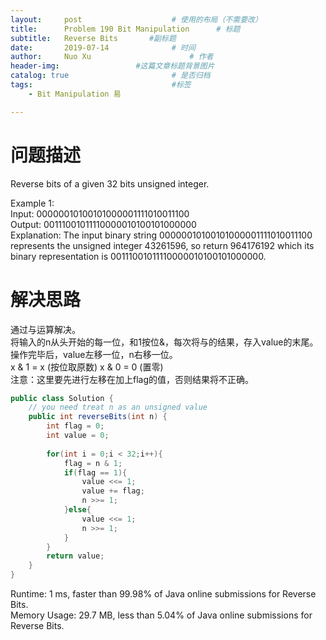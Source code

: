 ```yaml
---
layout:     post   				    # 使用的布局（不需要改）
title:      Problem 190 Bit Manipulation      # 标题 
subtitle:   Reverse Bits       #副标题
date:       2019-07-14				# 时间
author:     Nuo Xu 						# 作者
header-img:              	#这篇文章标题背景图片
catalog: true 						# 是否归档
tags:								#标签
    - Bit Manipulation 易

---
```

# 问题描述
Reverse bits of a given 32 bits unsigned integer.

Example 1:  
Input: 00000010100101000001111010011100  
Output: 00111001011110000010100101000000  
Explanation: The input binary string 00000010100101000001111010011100 represents the unsigned integer 43261596, so return 964176192 which its binary representation is 00111001011110000010100101000000. 
# 解决思路
通过与运算解决。  
将输入的n从头开始的每一位，和1按位&，每次将与的结果，存入value的末尾。操作完毕后，value左移一位，n右移一位。  
x & 1 = x (按位取原数) x & 0 = 0 (置零)  
注意：这里要先进行左移在加上flag的值，否则结果将不正确。
```java
public class Solution {
    // you need treat n as an unsigned value
    public int reverseBits(int n) {
        int flag = 0;
        int value = 0;
        
        for(int i = 0;i < 32;i++){
            flag = n & 1;
            if(flag == 1){    
                value <<= 1;
                value += flag;
                n >>= 1;
            }else{
                value <<= 1;
                n >>= 1;
            }
        }
        return value;
    }
}
```
Runtime: 1 ms, faster than 99.98% of Java online submissions for Reverse Bits.  
Memory Usage: 29.7 MB, less than 5.04% of Java online submissions for Reverse Bits.

